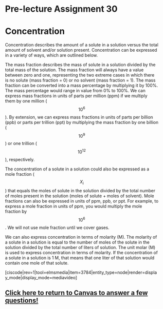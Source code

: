 <div style="float:right;margin:auto"><ebook-button title="Solubility" link="https://genchem.science.psu.edu/14-3-concentration"></ebook-button></div>

# Pre-lecture Assignment 30

# Concentration

Concentration describes the amount of a solute in a solution versus the total amount of solvent and/or solution present. Concentration can be expressed in a variety of ways, which are outlined below. 

The mass fraction describes the mass of solute in a solution divided by the total mass of the solution. The mass fraction will always have a value between zero and one, representing the two extreme cases in which there is no solute (mass fraction = 0) or no solvent (mass fraction = 1). The mass fraction can be converted into a mass percentage by multiplying it by 100%. The mass percentage would range in value from 0% to 100%. We can express mass fractions in units of parts per million (ppm) if we multiply them by one million ($$10^6$$). By extension, we can express mass fractions in units of parts per billion (ppb) or parts per trillion (ppt) by multiplying the mass fraction by one billion ($$10^9$$) or one trillion ($$10^{12}$$), respectively.

The concentration of a solute in a solution could also be expressed as a mole fraction ($$X_i$$) that equals the moles of solute in the solution divided by the total number of moles present in the solution (moles of solute + moles of solvent). Mole fractions can also be expressed in units of ppm, ppb, or ppt. For example, to express a mole fraction in units of ppm, you would multiply the mole fraction by $$10^6$$. We will not use mole fraction until we cover gases.

We can also express concentration in terms of molarity (M). The molarity of a solute in a solution is equal to the number of moles of the solute in the solution divided by the total number of liters of solution. The unit molar (M) is used to express concentration in terms of molarity. If the concentration of a solute in a solution is 1 M, that means that one liter of that solution would contain one mole of that solute. 

[ciscode|rev=1|tool=elmsmedia|item=3784|entity_type=node|render=display_mode|display_mode=mediavideo]

## [Click here to return to Canvas to answer a few questions!](https://psu.instructure.com/courses/1881362/quizzes/3337353)





